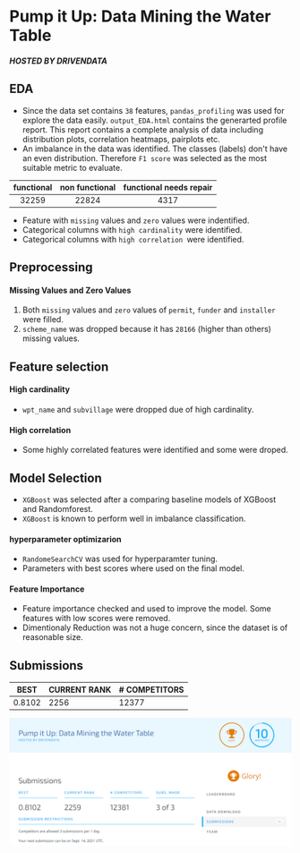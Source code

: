 # Pump it Up: Data Mining the Water Table
##### _HOSTED BY DRIVENDATA_

## EDA
- Since the data set contains `38` features, `pandas_profiling`  was used for explore the data easily. `output_EDA.html` contains the generarted profile report. This report contains a complete analysis of data including distribution plots, correlation heatmaps, pairplots etc.  
- An imbalance in the data was identified. The classes (labels) don't have an even distribution. Therefore `F1 score` was selected as the most suitable metric to evaluate. 

| functional | non functional | functional needs repair |
| :---: | :---: |  :---:|
|32259|22824|4317|

- Feature with `missing` values and `zero` values were indentified.
- Categorical columns with `high cardinality` were identified. 
- Categorical columns with `high correlation `were identified.

## Preprocessing

#### Missing Values and Zero Values
1. Both `missing` values and `zero` values of `permit`, `funder` and `installer` were filled.
2. `scheme_name` was dropped because it has `28166` (higher than others) missing values.

## Feature selection

#### High cardinality
- `wpt_name` and `subvillage` were dropped due of high cardinality.

#### High correlation
- Some highly correlated features were identified and some were droped. 


## Model Selection

- `XGBoost` was selected after a comparing baseline models of XGBoost and Randomforest. 
- `XGBoost` is known to perform well in imbalance classification. 

#### hyperparameter optimizarion
- `RandomeSearchCV` was used for hyperparamter tuning. 
- Parameters with best scores where used on the final model.

#### Feature Importance
- Feature importance checked and used to improve the model. Some features with low scores were removed.
- Dimentionaly Reduction was not a huge concern, since the dataset is of reasonable size. 

## Submissions

| BEST | CURRENT RANK | # COMPETITORS |
| ------ | ------ | ------ |
| 0.8102 | 2256 | 12377|

![alt text](https://github.com/kavindaperera/pump-it-up-170446l/blob/main/submission_proof.PNG?raw=true)

